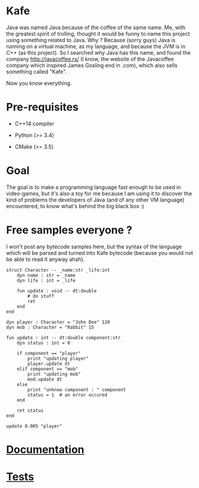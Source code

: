 # Kafe

Java was named Java because of the coffee of the same name. Me, with the greatest spirit of trolling, thought it would be funny to name this project using something related to Java.
Why ? Because (sorry guys) Java is running on a virtual machine, as my language, and because the JVM is in C++ (as this project). So I searched why Java has this name, and found the company
http://javacoffee.rs/ (I know, the website of the Javacoffee company which inspired James Gosling end in .com), which also sells something called "Kafe".

Now you know everything.

# Pre-requisites

* C++14 compiler

* Python (>= 3.4)

* CMake (>= 3.5)

# Goal

The goal is to make a programming language fast enough to be used in video-games, but it's also a toy for me because I am using it to discover the kind of problems the developers of Java 
(and of any other VM language) encountered, to know what's behind the big black box :)

# Free samples everyone ?

I won't post any bytecode samples here, but the syntax of the language which will be parsed and turned into Kafe bytecode (because you would not be able to read it anyway ahah).

```
struct Character -- _name:str _life:int
    dyn name : str = _name
    dyn life : int = _life
    
    fun update : void -- dt:double
        # do stuff
        ret
    end
end

dyn player : Character = "John Doe" 120
dyn mob : Character = "Rabbit" 15

fun update : int -- dt:double component:str
    dyn status : int = 0
    
    if component == "player"
        print "updating player"
        player.update dt
    elif component == "mob"
        print "updating mob"
        mod.update dt
    else
        print "unknow component : " component
        status = 1  # an error occured
    end
    
    ret status
end

update 0.005 "player"
```

# [Documentation](doc/main.md)

# [Tests](tests/README.md)